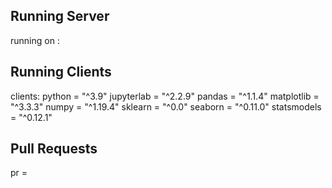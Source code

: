 ## Running Server

running on :

## Running Clients

clients: python = "^3.9"
jupyterlab = "^2.2.9"
pandas = "^1.1.4"
matplotlib = "^3.3.3"
numpy = "^1.19.4"
sklearn = "^0.0"
seaborn = "^0.11.0"
statsmodels = "^0.12.1"


## Pull Requests
pr = 
